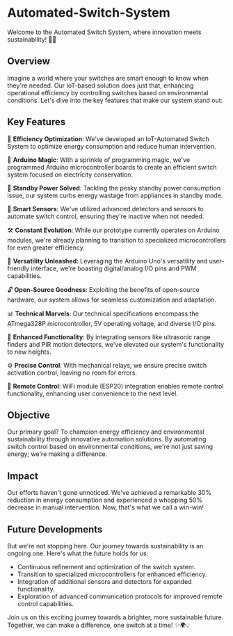 # Automated-Switch-System

Welcome to the Automated Switch System, where innovation meets sustainability! 🌱💡

## Overview
Imagine a world where your switches are smart enough to know when they're needed. Our IoT-based solution does just that, enhancing operational efficiency by controlling switches based on environmental conditions. Let's dive into the key features that make our system stand out:

## Key Features
🔧 **Efficiency Optimization**: We've developed an IoT-Automated Switch System to optimize energy consumption and reduce human intervention.

🔄 **Arduino Magic**: With a sprinkle of programming magic, we've programmed Arduino microcontroller boards to create an efficient switch system focused on electricity conservation.

🔌 **Standby Power Solved**: Tackling the pesky standby power consumption issue, our system curbs energy wastage from appliances in standby mode.

👀 **Smart Sensors**: We've utilized advanced detectors and sensors to automate switch control, ensuring they're inactive when not needed.

🛠️ **Constant Evolution**: While our prototype currently operates on Arduino modules, we're already planning to transition to specialized microcontrollers for even greater efficiency.

🧩 **Versatility Unleashed**: Leveraging the Arduino Uno's versatility and user-friendly interface, we're boasting digital/analog I/O pins and PWM capabilities.

🔓 **Open-Source Goodness**: Exploiting the benefits of open-source hardware, our system allows for seamless customization and adaptation.

📊 **Technical Marvels**: Our technical specifications encompass the ATmega328P microcontroller, 5V operating voltage, and diverse I/O pins.

🎯 **Enhanced Functionality**: By integrating sensors like ultrasonic range finders and PIR motion detectors, we've elevated our system's functionality to new heights.

⚙️ **Precise Control**: With mechanical relays, we ensure precise switch activation control, leaving no room for errors.

📶 **Remote Control**: WiFi module (ESP20) integration enables remote control functionality, enhancing user convenience to the next level.

## Objective
Our primary goal? To champion energy efficiency and environmental sustainability through innovative automation solutions. By automating switch control based on environmental conditions, we're not just saving energy; we're making a difference.

## Impact
Our efforts haven't gone unnoticed. We've achieved a remarkable 30% reduction in energy consumption and experienced a whopping 50% decrease in manual intervention. Now, that's what we call a win-win!

## Future Developments
But we're not stopping here. Our journey towards sustainability is an ongoing one. Here's what the future holds for us:
- Continuous refinement and optimization of the switch system.
- Transition to specialized microcontrollers for enhanced efficiency.
- Integration of additional sensors and detectors for expanded functionality.
- Exploration of advanced communication protocols for improved remote control capabilities.

Join us on this exciting journey towards a brighter, more sustainable future. Together, we can make a difference, one switch at a time! ✨🌍💡
